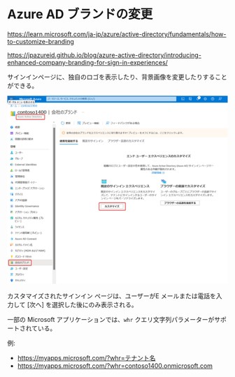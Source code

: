 # Azure AD ブランドの変更

https://learn.microsoft.com/ja-jp/azure/active-directory/fundamentals/how-to-customize-branding

https://jpazureid.github.io/blog/azure-active-directory/introducing-enhanced-company-branding-for-sign-in-experiences/

サインインページに、独自のロゴを表示したり、背景画像を変更したりすることができる。

![](images/ss-2023-02-28-09-04-23.png)

カスタマイズされたサインイン ページは、ユーザーがE メールまたは電話を入力して [次へ] を選択した後にのみ表示される。

一部の Microsoft アプリケーションでは、`whr` クエリ文字列パラメーターがサポートされている。

例:
- https://myapps.microsoft.com/?whr=テナント名
- https://myapps.microsoft.com/?whr=contoso1400.onmicrosoft.com

